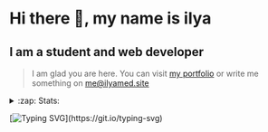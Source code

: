 # Hi there 👋, my name is ilya
## I am a student and web developer
<!-- ![I am a student and web developer](https://i.pinimg.com/originals/b9/ba/44/b9ba446cca2bb06ff1a8d49fd46581ed.jpg) -->

>I am glad you are here. You can visit [my portfolio](https://ilyamed.site/) or write me something on me@ilyamed.site 

<!-- - 🔭 I’m currently working on some pet projects
- 🤔 I’m looking for help with design...
- 🥅 2022 Goals: Find a job
- 💬 Ask me about my favourite movies 
 -->
 
<details>
  <summary>:zap: Stats:</summary>
<p><!-- https://github.com/anmol098/waka-readme-stats -->
  
![Profile Views](https://komarev.com/ghpvc/?username=Terro216&color=blueviolet)

<!--START_SECTION:waka-->
![Code Time](http://img.shields.io/badge/Code%20Time-0%20secs-blue)

**🐱 My GitHub Data** 

> 🏆 307 Contributions in the Year 2022
 > 
> 📦 128.4 kB Used in GitHub's Storage 
 > 
> 💼 Opted to Hire
 > 
> 📜 13 Public Repositories 
 > 
> 🔑 2 Private Repositories  
 > 
**I'm a Night 🦉** 

```text
🌞 Morning    40 commits     ██░░░░░░░░░░░░░░░░░░░░░░░   9.24% 
🌆 Daytime    80 commits     ████░░░░░░░░░░░░░░░░░░░░░   18.48% 
🌃 Evening    186 commits    ██████████░░░░░░░░░░░░░░░   42.96% 
🌙 Night      127 commits    ███████░░░░░░░░░░░░░░░░░░   29.33%

```


📊 **This Week I Spent My Time On** 

```text
⌚︎ Time Zone: Europe/Moscow

💬 Programming Languages: 
C++                      3 hrs 15 mins       ████████████░░░░░░░░░░░░░   48.67% 
JavaScript               2 hrs 52 mins       ██████████░░░░░░░░░░░░░░░   43.01% 
JSON                     13 mins             ░░░░░░░░░░░░░░░░░░░░░░░░░   3.29% 
SCSS                     9 mins              ░░░░░░░░░░░░░░░░░░░░░░░░░   2.46% 
ObjectiveC               7 mins              ░░░░░░░░░░░░░░░░░░░░░░░░░   1.97%

🔥 Editors: 
CLion                    3 hrs 24 mins       ████████████░░░░░░░░░░░░░   51.1% 
VS Code                  3 hrs 15 mins       ████████████░░░░░░░░░░░░░   48.9%

🐱‍💻 Projects: 
siaod                    3 hrs 24 mins       ████████████░░░░░░░░░░░░░   51.03% 
MoscowCityHack-Front     2 hrs               ███████░░░░░░░░░░░░░░░░░░   30.16% 
ITLab-Projects-Front     1 hr 15 mins        ████░░░░░░░░░░░░░░░░░░░░░   18.75% 
mirea_siaod              0 secs              ░░░░░░░░░░░░░░░░░░░░░░░░░   0.07%

```


 Last Updated on 11/06/2022 18:43:47 UTC
<!--END_SECTION:waka-->
  
![GitHub stats](https://github-readme-stats.vercel.app/api?username=Terro216&show_icons=true&theme=darcula)  
</p>
</details>

[![Typing SVG](https://readme-typing-svg.herokuapp.com?color=%23204829&duration=7000&lines=Wake+up%2C+Neo...)](https://git.io/typing-svg)
